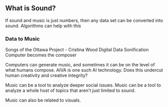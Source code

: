 <h2>What is Sound?</h1>
<p>If sound and music is just numbers, then any data set can be converted into sound. 
Algorithms can help with this</p>
<h3>Data to Music</h3>
<p>Songs of the Ottawa Project - Cristina Wood
Digital Data Sonification
Computer becomes the composer</p>
<p>Computers can generate music, and sometimes it can be on the level of what humans compose. AIVA is one such AI technology. Does this undercut human creativity and creative integrity?</p>
<p>Music can be a tool to analyze deeper social issues. Music can be a tool to analyze a whole host of topics that aren't just limited to sound.</p>
<p>Music can also be related to visuals. 
